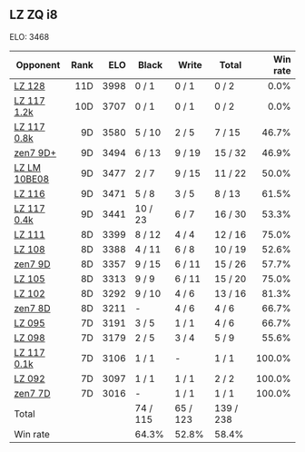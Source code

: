 ## LZ ZQ i8 ##

ELO: 3468

Opponent | Rank | ELO | Black | Write | Total | Win rate
---------|-----:|----:|-------|-------|-------|-------:
[LZ 128](LZ%20128.md) | 11D | 3998 | 0 / 1 | 0 / 1 | 0 / 2 | 0.0%
[LZ 117 1.2k](LZ%20117%201.2k.md) | 10D | 3707 | 0 / 1 | 0 / 1 | 0 / 2 | 0.0%
[LZ 117 0.8k](LZ%20117%200.8k.md) | 9D | 3580 | 5 / 10 | 2 / 5 | 7 / 15 | 46.7%
[zen7 9D+](zen7%209D+.md) | 9D | 3494 | 6 / 13 | 9 / 19 | 15 / 32 | 46.9%
[LZ LM 10BE08](LZ%20LM%2010BE08.md) | 9D | 3477 | 2 / 7 | 9 / 15 | 11 / 22 | 50.0%
[LZ 116](LZ%20116.md) | 9D | 3471 | 5 / 8 | 3 / 5 | 8 / 13 | 61.5%
[LZ 117 0.4k](LZ%20117%200.4k.md) | 9D | 3441 | 10 / 23 | 6 / 7 | 16 / 30 | 53.3%
[LZ 111](LZ%20111.md) | 8D | 3399 | 8 / 12 | 4 / 4 | 12 / 16 | 75.0%
[LZ 108](LZ%20108.md) | 8D | 3388 | 4 / 11 | 6 / 8 | 10 / 19 | 52.6%
[zen7 9D](zen7%209D.md) | 8D | 3357 | 9 / 15 | 6 / 11 | 15 / 26 | 57.7%
[LZ 105](LZ%20105.md) | 8D | 3313 | 9 / 9 | 6 / 11 | 15 / 20 | 75.0%
[LZ 102](LZ%20102.md) | 8D | 3292 | 9 / 10 | 4 / 6 | 13 / 16 | 81.3%
[zen7 8D](zen7%208D.md) | 8D | 3211 | - | 4 / 6 | 4 / 6 | 66.7%
[LZ 095](LZ%20095.md) | 7D | 3191 | 3 / 5 | 1 / 1 | 4 / 6 | 66.7%
[LZ 098](LZ%20098.md) | 7D | 3179 | 2 / 5 | 3 / 4 | 5 / 9 | 55.6%
[LZ 117 0.1k](LZ%20117%200.1k.md) | 7D | 3106 | 1 / 1 | - | 1 / 1 | 100.0%
[LZ 092](LZ%20092.md) | 7D | 3097 | 1 / 1 | 1 / 1 | 2 / 2 | 100.0%
[zen7 7D](zen7%207D.md) | 7D | 3016 | - | 1 / 1 | 1 / 1 | 100.0%
Total | | | 74 / 115 | 65 / 123 | 139 / 238 | 
Win rate| | | 64.3% | 52.8% | 58.4% | 
